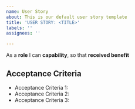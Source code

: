 ```yaml
---
name: User Story
about: This is our default user story template
title: 'USER STORY: <TITLE>'
labels: ''
assignees: ''

---
```


As a **role** I can **capability**,  so that **received benefit**

## Acceptance Criteria
* Acceptance Criteria 1:
* Acceptance Criteria 2:
* Acceptance Criteria 3:
